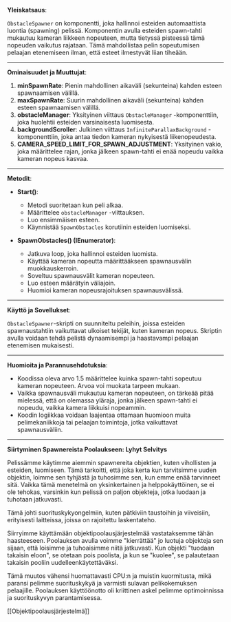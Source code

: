
**Yleiskatsaus**:

`ObstacleSpawner` on komponentti, joka hallinnoi esteiden automaattista luontia (spawning) pelissä. Komponentin avulla esteiden spawn-tahti mukautuu kameran liikkeen nopeuteen, mutta tietyssä pisteessä tämä nopeuden vaikutus rajataan. Tämä mahdollistaa pelin sopeutumisen pelaajan etenemiseen ilman, että esteet ilmestyvät liian tiheään.

---

**Ominaisuudet ja Muuttujat**:

1. **minSpawnRate**: Pienin mahdollinen aikaväli (sekunteina) kahden esteen spawnaamisen välillä.
2. **maxSpawnRate**: Suurin mahdollinen aikaväli (sekunteina) kahden esteen spawnaamisen välillä.
3. **obstacleManager**: Yksityinen viittaus `ObstacleManager` -komponenttiin, joka huolehtii esteiden varsinaisesta luomisesta.
4. **backgroundScroller**: Julkinen viittaus `InfiniteParallaxBackground` -komponenttiin, joka antaa tiedon kameran nykyisestä liikenopeudesta.
5. **CAMERA_SPEED_LIMIT_FOR_SPAWN_ADJUSTMENT**: Yksityinen vakio, joka määrittelee rajan, jonka jälkeen spawn-tahti ei enää nopeudu vaikka kameran nopeus kasvaa.

---

**Metodit**:

- **Start()**:
    - Metodi suoritetaan kun peli alkaa.
    - Määrittelee `obstacleManager` -viittauksen.
    - Luo ensimmäisen esteen.
    - Käynnistää `SpawnObstacles` korutiinin esteiden luomiseksi.

- **SpawnObstacles() (IEnumerator)**:
    - Jatkuva loop, joka hallinnoi esteiden luomista.
    - Käyttää kameran nopeutta määrittääkseen spawnausvälin muokkauskerroin. 
    - Soveltuu spawnausvälit kameran nopeuteen.
    - Luo esteen määrätyin väliajoin.
    - Huomioi kameran nopeusrajoituksen spawnausvälissä.

---

**Käyttö ja Sovellukset**:

`ObstacleSpawner`-skripti on suunniteltu peleihin, joissa esteiden spawnaustahtiin vaikuttavat ulkoiset tekijät, kuten kameran nopeus. Skriptin avulla voidaan tehdä pelistä dynaamisempi ja haastavampi pelaajan etenemisen mukaisesti.

---

**Huomioita ja Parannusehdotuksia**:

- Koodissa oleva arvo 1.5 määrittelee kuinka spawn-tahti sopeutuu kameran nopeuteen. Arvoa voi muokata tarpeen mukaan.
- Vaikka spawnausväli mukautuu kameran nopeuteen, on tärkeää pitää mielessä, että on olemassa yläraja, jonka jälkeen spawn-tahti ei nopeudu, vaikka kamera liikkuisi nopeammin.
- Koodin logiikkaa voidaan laajentaa ottamaan huomioon muita pelimekaniikkoja tai pelaajan toimintoja, jotka vaikuttavat spawnausväliin.

---
**Siirtyminen Spawnereista Poolaukseen: Lyhyt Selvitys**

Pelissämme käytimme aiemmin spawnereita objektien, kuten vihollisten ja esteiden, luomiseen. Tämä tarkoitti, että joka kerta kun tarvitsimme uuden objektin, loimme sen tyhjästä ja tuhosimme sen, kun emme enää tarvinneet sitä. Vaikka tämä menetelmä on yksinkertainen ja helppokäyttöinen, se ei ole tehokas, varsinkin kun pelissä on paljon objekteja, jotka luodaan ja tuhotaan jatkuvasti.

Tämä johti suorituskykyongelmiin, kuten pätkiviin taustoihin ja viiveisiin, erityisesti laitteissa, joissa on rajoitettu laskentateho. 

Siirryimme käyttämään objektipoolausjärjestelmää vastataksemme tähän haasteeseen. Poolauksen avulla voimme "kierrättää" jo luotuja objekteja sen sijaan, että loisimme ja tuhoaisimme niitä jatkuvasti. Kun objekti "tuodaan takaisin eloon", se otetaan pois poolista, ja kun se "kuolee", se palautetaan takaisin pooliin uudelleenkäytettäväksi. 

Tämä muutos vähensi huomattavasti CPU:n ja muistin kuormitusta, mikä paransi pelimme suorituskykyä ja varmisti sulavan pelikokemuksen pelaajille. Poolauksen käyttöönotto oli kriittinen askel pelimme optimoinnissa ja suorituskyvyn parantamisessa.

[[Objektipoolausjärjestelmä]]
